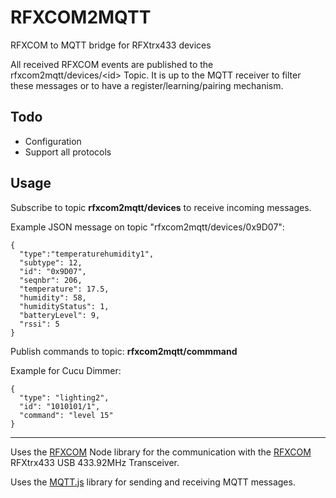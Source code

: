 # RFXCOM2MQTT
RFXCOM to MQTT bridge for RFXtrx433 devices

All received RFXCOM events are published to the rfxcom2mqtt/devices/\<id\> Topic.
It is up to the MQTT receiver to filter these messages or to have a register/learning/pairing mechanism.

## Todo

* Configuration
* Support all protocols

## Usage

Subscribe to topic **rfxcom2mqtt/devices** to receive incoming messages.

Example JSON message on topic "rfxcom2mqtt/devices/0x9D07":

    {
      "type":"temperaturehumidity1",
      "subtype": 12,
      "id": "0x9D07",
      "seqnbr": 206,
      "temperature": 17.5,
      "humidity": 58,
      "humidityStatus": 1,
      "batteryLevel": 9,
      "rssi": 5
    }

Publish commands to topic: **rfxcom2mqtt/commmand**

Example for Cucu Dimmer:

    {
      "type": "lighting2",
      "id": "1010101/1",
      "command": "level 15"
    }

----

Uses the [RFXCOM](https://github.com/rfxcom/node-rfxcom) Node library for the communication with the [RFXCOM](http://www.rfxcom.com) RFXtrx433 USB 433.92MHz Transceiver.

Uses the [MQTT.js](https://github.com/mqttjs/MQTT.js) library for sending and receiving MQTT messages.
